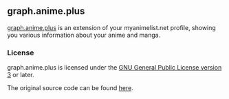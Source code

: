## graph.anime.plus
[graph.anime.plus](http://graph.anime.plus) is an extension of your myanimelist.net profile, showing you various information about your anime and manga.

### License
graph.anime.plus is licensed under the [GNU General Public License version 3](http://www.gnu.org/licenses/gpl-3.0.html) or later.

The original source code can be found [here](https://github.com/rr-/malgraph4).

